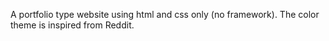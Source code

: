A portfolio type website using html and css only (no framework).
The color theme is inspired from Reddit.